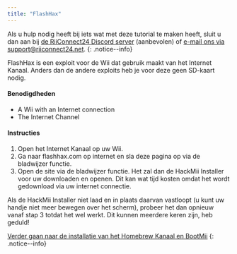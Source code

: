 ```yaml
---
title: "FlashHax"
---
```


Als u hulp nodig heeft bij iets wat met deze tutorial te maken heeft, sluit u dan aan bij [de RiiConnect24 Discord server](https://discord.gg/b4Y7jfD) (aanbevolen) of [e-mail ons via support@riiconnect24.net](mailto:support@riiconnect24.net).
{: .notice--info}

FlashHax is een exploit voor de Wii dat gebruik maakt van het Internet Kanaal. Anders dan de andere exploits heb je voor deze geen SD-kaart nodig.

#### Benodigdheden

- A Wii with an Internet connection
- The Internet Channel

#### Instructies

1. Open het Internet Kanaal op uw Wii.
2. Ga naar flashhax.com op internet en sla deze pagina op via de bladwijzer functie.
3. Open de site via de bladwijzer functie. Het zal dan de HackMii Installer voor uw downloaden en openen. Dit kan wat tijd kosten omdat het wordt gedownload via uw internet connectie.

Als de HackMii Installer niet laad en in plaats daarvan vastloopt (u kunt uw handje niet meer bewegen over het scherm), probeer het dan opnieuw vanaf stap 3 totdat het wel werkt. Dit kunnen meerdere keren zijn, heb geduld!

[Verder gaan naar de installatie van het Homebrew Kanaal en BootMii](hbc)
{: .notice--info}
